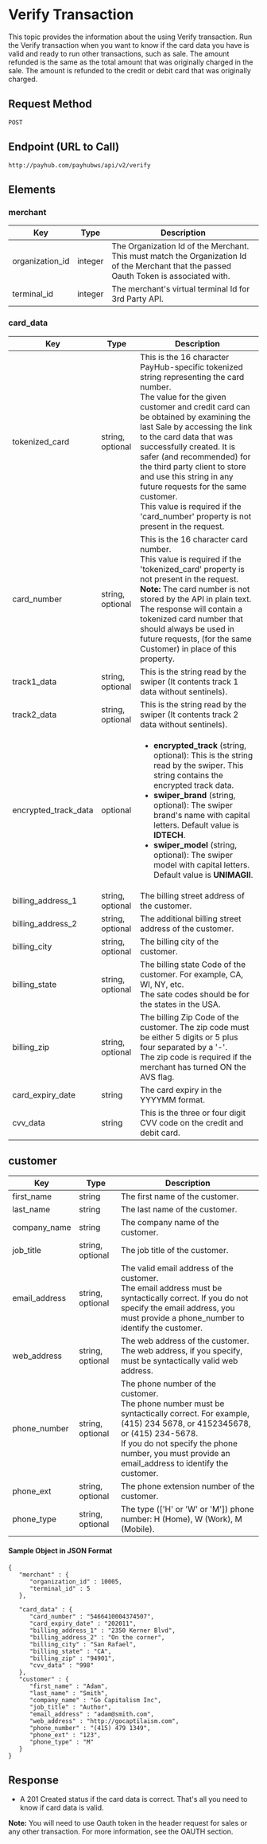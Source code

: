 # Verify Transaction

This topic provides the information about the using Verify transaction. Run the Verify transaction when you want to know if the card data you have is valid and ready to run other transactions, such as sale. The amount refunded is the same as the total amount that was originally charged in the sale. The amount is refunded to the credit or debit card that was originally charged.

## Request Method
`POST`

## Endpoint (URL to Call)
`http://payhub.com/payhubws/api/v2/verify`

## Elements

### merchant

Key | Type | Description
--- | ---- | -----
organization_id	| integer | The Organization Id of the Merchant. This must match the Organization Id of the Merchant that the passed Oauth Token is associated with.
terminal_id | integer | The merchant's virtual terminal Id for 3rd Party API.

### card_data

Key | Type | Description
--- | ---- | -----
tokenized_card	| string, optional | This is the 16 character PayHub-specific tokenized string representing the card number. <br>The value for the given customer and credit card can be obtained by examining the last Sale by accessing the link to the card data that was successfully created. It is safer (and recommended) for the third party client to store and use this string in any future requests for the same customer. <br>This value is required if the 'card_number' property is not present in the request.
card_number  | string, optional | This is the 16 character card number. <br>This value is required if the 'tokenized_card' property is not present in the request.<br>**Note:** The card number is not stored by the API in plain text. The response will contain a tokenized card number that should always be used in future requests, (for the same Customer) in place of this property.
track1_data  | string, optional | This is the string read by the swiper (It contents track 1 data without sentinels).
track2_data  | string, optional | This is the string read by the swiper (It contents track 2 data without sentinels).
encrypted_track_data | optional |<ul><li>**encrypted_track** (string, optional): This is the string read by the swiper. This string contains the encrypted track data.</li><li>**swiper_brand** (string, optional): The swiper brand's name with capital letters. Default value is **IDTECH**.</li><li>**swiper_model** (string, optional): The swiper model with capital letters. Default value is **UNIMAGII**.</li></ul>
billing_address_1 | string, optional | The billing street address of the customer.
billing_address_2 | string, optional | The additional billing street address of the customer.
billing_city | string, optional | The billing city of the customer.
billing_state | string, optional | The billing state Code of the customer. For example, CA, WI, NY, etc. <br>The sate codes should be for the states in the USA.
billing_zip | string, optional | The billing Zip Code of the customer. The zip code must be either 5 digits or 5 plus four separated by a '-'. <br>The zip code is required if the merchant has turned ON the AVS flag.
card_expiry_date | string | The card expiry in the YYYYMM format.
cvv_data | string | This is the three or four digit CVV code on the credit and debit card.

## customer
Key | Type | Description
--- | ---- | -----
first_name	| string | The first name of the customer.
last_name | string | The last name of the customer.
company_name | string | The company name of the customer.
job_title | string, optional | The job title of the customer.
email_address | string, optional | The valid email address of the customer. <br>The email address must be syntactically correct. If you do not specify the email address, you must provide a phone_number to identify the customer.
web_address | string, optional | The web address of the customer. <br>The web address, if you specify, must be syntactically valid web address.
phone_number | string, optional | The phone number of the customer. <br> The phone number must be syntactically correct. For example, (415) 234 5678, or 4152345678, or (415) 234-5678. <br>If you do not specify the phone number, you must provide an email_address to identify the customer.
phone_ext | string, optional | The phone extension number of the customer.
phone_type | string, optional | The type (['H' or 'W' or 'M']) phone number: H (Home), W (Work), M (Mobile).


#### Sample Object in JSON Format
```
{
   "merchant" : {
      "organization_id" : 10005,
      "terminal_id" : 5
   },

   "card_data" : {
      "card_number" : "5466410004374507",
      "card_expiry_date" : "202011",
      "billing_address_1" : "2350 Kerner Blvd",
      "billing_address_2" : "On the corner",
      "billing_city" : "San Rafael",
      "billing_state" : "CA",
      "billing_zip" : "94901",
      "cvv_data" : "998"
   },
   "customer" : {
      "first_name" : "Adam",
      "last_name" : "Smith",
      "company_name" : "Go Capitalism Inc",
      "job_title" : "Author",
      "email_address" : "adam@smith.com",
      "web_address" : "http://gocaptilaism.com",
      "phone_number" : "(415) 479 1349",
      "phone_ext" : "123",
      "phone_type" : "M"
   }
}
```
## Response
* A 201 Created status if the card data is correct. That's all you need to know if card data is valid.

**Note:** You will need to use Oauth token in the header request for sales or any other transaction. For more information, see the OAUTH section.
